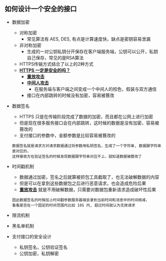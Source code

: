 ## 如何设计一个安全的接口

- 数据加密
    - 对称加密
        - 常见算法有 AES, DES, 有点是计算速度快，缺点是密钥容易泄漏
    - 非对称加密
        - 生成的一对公钥私钥分开保存在客户端服务端，公钥可以公开，私钥自己保存，常见的是RSA算法
    - HTTPS传输方式结合了以上的2种方式
    - **[HTTPS 一定是安全的吗？](#)**
        - **[重放攻击](#)**
        - **[中间人攻击](#)**
            - 在服务端与客户端之间变成一个中间人的校色，假装与双方通信
        - 接口在内部跳转的时候没有加密，容易被篡改
- 数据签名
    - HTTPS 只是在传输阶段完成了数据的加密，而且都在公网上进行加密
    - 但是现在很多服务接口会在内部跳转，这时候的数据是没有加密，容易被篡改的
    - 支付接口的参数中，金额参数是比较容易被篡改的
    ```
    数据签名就是请求方对请求数据通过将参数用私钥签名，生成了一个字符串, 数据跟字符串是对应的，
    这样接收方在验证签名的时候发现数据跟字符串对应不上，就知道数据被篡改了
    ```
- 时间戳机制
    - 数据通过加密，签名之后就算被抓包工具截取了，也无法破解数据的内容
    - 但是可以在拿到这些数据包之后进行恶意请求，也会造成危险后果
    - **[重放攻击](#)** 就是不用破解数据，只需要对数据包重新请求造成破坏性后果
   ```
   因此数据签名的时候加上时间戳参数服务器端会拿到当前时间和消息中的时间相减，
   看看是否在一个固定的时间范围内比如 10S 内, 超过时间就认为无效请求
   ```
- 限流机制
- 黑名单机制

- 支付接口的安全设计
    - 私钥签名，公钥验证签名
    - 公钥加密，私钥解密
